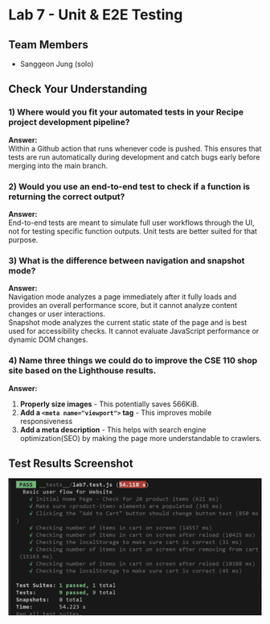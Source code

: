 # Lab 7 - Unit & E2E Testing

## Team Members
- Sanggeon Jung (solo)


## Check Your Understanding

### 1) Where would you fit your automated tests in your Recipe project development pipeline?  
**Answer:**  
Within a Github action that runs whenever code is pushed. 
This ensures that tests are run automatically during development and catch bugs early before merging into the main branch.


### 2) Would you use an end-to-end test to check if a function is returning the correct output?  
**Answer:**  
End-to-end tests are meant to simulate full user workflows through the UI, not for testing specific function outputs. Unit tests are better suited for that purpose.


### 3) What is the difference between navigation and snapshot mode?  
**Answer:**  
Navigation mode analyzes a page immediately after it fully loads and provides an overall performance score, but it cannot analyze content changes or user interactions.  
Snapshot mode analyzes the current static state of the page and is best used for accessibility checks. It cannot evaluate JavaScript performance or dynamic DOM changes.

### 4) Name three things we could do to improve the CSE 110 shop site based on the Lighthouse results.  
**Answer:**  

1. **Properly size images** - This potentially saves 566KiB.
2. **Add a `<meta name="viewport">` tag** - This improves mobile responsiveness
3.  **Add a meta description**  - This helps with search engine optimization(SEO) by making the page more understandable to crawlers.


## Test Results Screenshot
![screenshot](./screenshot/screenshot.png)

